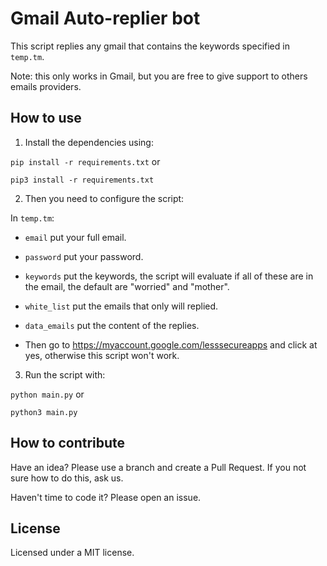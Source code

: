 # Gmail Auto-replier bot
This script replies any gmail that contains the keywords specified in `temp.tm`.

Note: this only works in Gmail, but you are free to give support to others emails providers.

## How to use
1. Install the dependencies using:

`pip install -r requirements.txt` or

`pip3 install -r requirements.txt`

2. Then you need to configure the script:

In `temp.tm`:

- `email` put your full email.

- `password` put your password.

- `keywords` put the keywords, the script will evaluate if all of these are in the email, the default are "worried" and "mother".

- `white_list` put the emails that only will replied.

- `data_emails` put the content of the replies.

- Then go to https://myaccount.google.com/lesssecureapps and click at yes, otherwise this script won't work.

3. Run the script with:

`python main.py` or

`python3 main.py`

## How to contribute
Have an idea? Please use a branch and create a Pull Request. If you not sure how to do this, ask us.

Haven't time to code it? Please open an issue.

## License
Licensed under a MIT license.